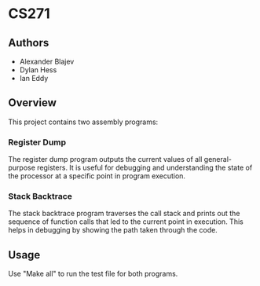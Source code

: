 # CS271

## Authors
- Alexander Blajev 
- Dylan Hess
- Ian Eddy

## Overview

This project contains two assembly programs:

### Register Dump

The register dump program outputs the current values of all general-purpose registers. It is useful for debugging and understanding the state of the processor at a specific point in program execution.

### Stack Backtrace

The stack backtrace program traverses the call stack and prints out the sequence of function calls that led to the current point in execution. This helps in debugging by showing the path taken through the code.

## Usage

Use "Make all" to run the test file for both programs.
